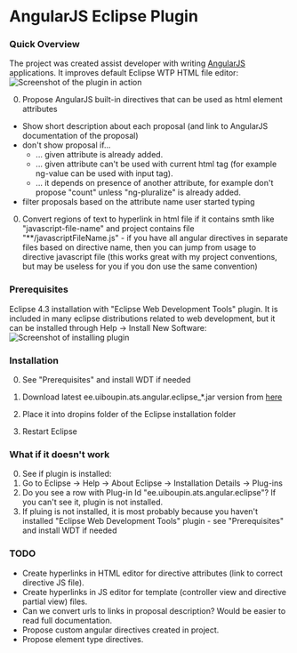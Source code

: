 AngularJS Eclipse Plugin
================


### Quick Overview

The project was created assist developer with writing [AngularJS](http://AngularJS.org/) applications.
It improves default Eclipse WTP HTML file editor:
![Screenshot of the plugin in action](https://www.dropbox.com/sh/5xpbkluybciflfl/rbGePYqe7g/Screenshot-HtmlEditor1.png)

0. Propose AngularJS built-in directives that can be used as html element attributes
  * Show short description about each proposal (and link to AngularJS documentation of the proposal)
  * don't show proposal if...
    * ... given attribute is already added.
    * ... given attribute can't be used with current html tag (for example ng-value can be used with input tag).
    * ... it depends on presence of another attribute, for example don't propose "count" unless "ng-pluralize" is already added.
  * filter proposals based on the attribute name user started typing
0. Convert regions of text to hyperlink in html file if it contains smth like "javascript-file-name" and project contains file "**/javascriptFileName.js" - if you have all angular directives in separate files based on directive name, then you can jump from usage to directive javascript file (this works great with my project conventions, but may be useless for you if you don use the same convention)


### Prerequisites

Eclipse 4.3 installation with "Eclipse Web Development Tools" plugin.
It is included in many eclipse distributions related to web development, but it can be installed through Help -> Install New Software:
![Screenshot of installing plugin](https://www.dropbox.com/sh/5xpbkluybciflfl/Pu-L9EZ_x3/dependency-WDT-1.GIF)


### Installation

0. See "Prerequisites" and install WDT if needed

0. Download latest ee.uiboupin.ats.angular.eclipse_*.jar version from [here](http://goo.gl/iHKfex)

0. Place it into dropins folder of the Eclipse installation folder

0. Restart Eclipse


### What if it doesn't work

0. See if plugin is installed:
  0.  Go to Eclipse -> Help -> About Eclipse -> Installation Details -> Plug-ins 
  0. Do you see a row with Plug-in Id "ee.uiboupin.ats.angular.eclipse"? If you can't see it, plugin is not installed.
0. If pluing is not installed, it is most probably because you haven't installed "Eclipse Web Development Tools" plugin - see "Prerequisites" and install WDT if needed


### TODO
* Create hyperlinks in HTML editor for directive attributes (link to correct directive JS file).
* Create hyperlinks in JS editor for template (controller view and directive partial view) files.
* Can we convert urls to links in proposal description? Would be easier to read full documentation.
* Propose custom angular directives created in project.
* Propose element type directives.

